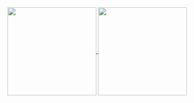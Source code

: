 <a href="https://github.com/l3onardocz/github-readme-stats">
  <img height=200 align="center" src="https://github-readme-stats-l3onardo.vercel.app/api?username=l3onardocz" />
</a>
<a href="https://github.com/anuraghazra/l3onardocz">
  <img height=200 align="center" src="https://github-readme-stats-l3onardo.vercel.app/api/top-langs?username=l3onardocz&layout=compact&langs_count=8&card_width=320" />
</a>
